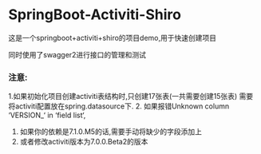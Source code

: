 # SpringBoot-Activiti-Shiro
这是一个springboot+activiti+shiro的项目demo,用于快速创建项目

同时使用了swagger2进行接口的管理和测试

### 注意:
1.如果初始化项目创建activiti表结构时,只创建17张表(一共需要创建15张表)
需要将activiti配置放在spring.datasource下.
2. 如果报错Unknown column ‘VERSION_‘ in ‘field list‘,
   1. 如果你的依赖是7.1.0.M5的话,需要手动将缺少的字段添加上
   2. 或者修改activiti版本为7.0.0.Beta2的版本



